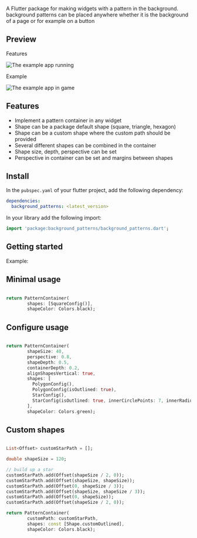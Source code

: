 <!--
This README describes the package. If you publish this package to pub.dev,
this README's contents appear on the landing page for your package.

For information about how to write a good package README, see the guide for
[writing package pages](https://dart.dev/guides/libraries/writing-package-pages).

For general information about developing packages, see the Dart guide for
[creating packages](https://dart.dev/guides/libraries/create-library-packages)
and the Flutter guide for
[developing packages and plugins](https://flutter.dev/developing-packages).
-->

A Flutter package for making widgets with a pattern in the background.
background patterns can be placed anywhere whether it is the background of a page or for example on a button

## Preview

Features

![The example app running](https://github.com/WilkoThomassen/flutter_background_patterns/blob/feature/setup-flutter-package-deliverables/assets/preview/preview-background-patterns-video.gif)

Example

![The example app in game](https://github.com/WilkoThomassen/flutter_background_patterns/blob/feature/setup-flutter-package-deliverables/assets/preview/background-patterns-game-sample.png)


## Features

* Implement a pattern container in any widget
* Shape can be a package default shape (square, triangle, hexagon)
* Shape can be a custom shape where the custom path should be provided
* Several different shapes can be combined in the container
* Shape size, depth, perspective can be set
* Perspective in container can be set and margins between shapes
    
## Install

In the `pubspec.yaml` of your flutter project, add the following dependency:

```yaml
dependencies:
  background_patterns: <latest_version>
```

In your library add the following import:

```dart
import 'package:background_patterns/background_patterns.dart';
```

## Getting started

Example: 



## Minimal usage 

```dart

return PatternContainer(
        shapes: [SquareConfig()],
        shapeColor: Colors.black);

```

## Configure usage 

```dart

return PatternContainer(
        shapeSize: 40,
        perspective: 0.8,
        shapeDepth: 0.5,
        containerDepth: 0.2,
        alignShapesVertical: true,
        shapes: [
          PolygonConfig(),
          PolygonConfig(isOutlined: true),
          StarConfig(),
          StarConfig(isOutlined: true, innerCirclePoints: 7, innerRadius: 30, innerOuterRadiusRatio: 2, angleOffsetToCenter: 40)
        ],
        shapeColor: Colors.green);

```

## Custom shapes 

```dart

List<Offset> customStarPath = [];

double shapeSize = 120;

// build up a star
customStarPath.add(Offset(shapeSize / 2, 0));
customStarPath.add(Offset(shapeSize, shapeSize));
customStarPath.add(Offset(0, shapeSize / 3));
customStarPath.add(Offset(shapeSize, shapeSize / 3));
customStarPath.add(Offset(0, shapeSize));
customStarPath.add(Offset(shapeSize / 2, 0));

return PatternContainer(
        customPath: customStarPath,
        shapes: const [Shape.customOutlined],
        shapeColor: Colors.black);

```

